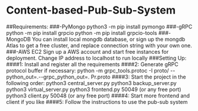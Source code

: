 # Content-based-Pub-Sub-System
##Requirements:
###-PyMongo
    python3 -m pip install pymongo
###-gRPC
    python -m pip install grpcio
    python -m pip install grpcio-tools
###-MongoDB
You can install local mongdb database, or sign up the mongdb Atlas to get a free cluster, and replace connection string with your own one.
###-AWS EC2
Sign up a AWS account and start free instances for deployment. Change IP address to localhost to run locally
###Setting Up:
####1: Install and register all the requirements
####2: Generate gRPC protocol buffer if necessary: 
    python -m grpc_tools.protoc -I proto/ --python_out=.--grpc_python_out=. Pr.proto 
####3: Start the project in the following order:
    python3 central_server.py
    python3 backup_server.py
    python3 virtual_server.py
    python3 frontend.py 50049 (or any free port) python3 client.py 50048 (or any free port) 
####4: Start more frontend and client if you like
####5: Follow the instructions to use the pub-sub system
